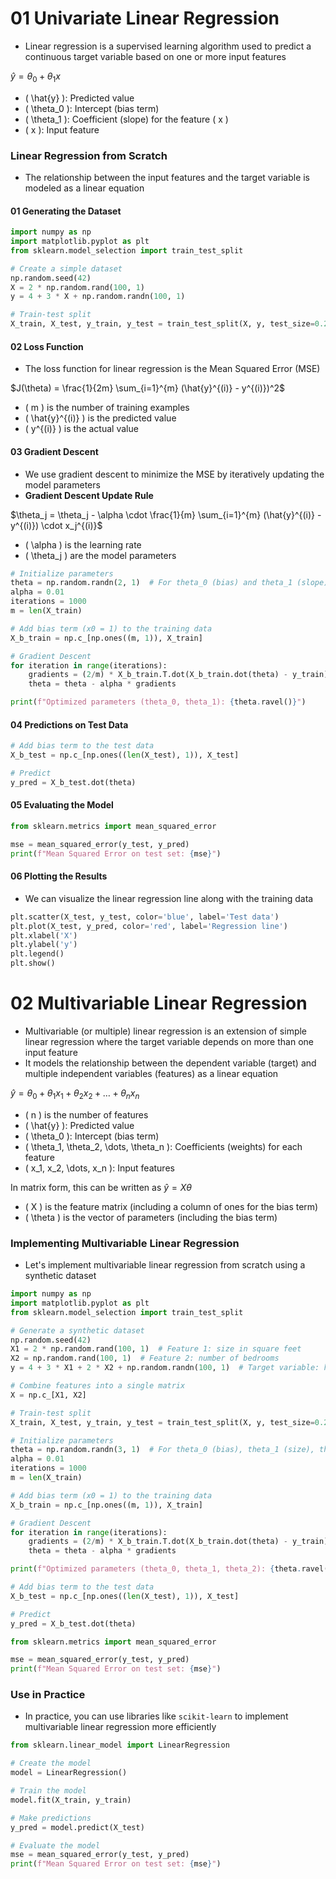 # 01 Univariate Linear Regression
- Linear regression is a supervised learning algorithm used to predict a continuous target variable based on one or more input features

$\hat{y} = \theta_0 + \theta_1 x$

- \( \hat{y} \): Predicted value
- \( \theta_0 \): Intercept (bias term)
- \( \theta_1 \): Coefficient (slope) for the feature \( x \)
- \( x \): Input feature

### Linear Regression from Scratch
- The relationship between the input features and the target variable is modeled as a linear equation
#### 01 Generating the Dataset
```python
import numpy as np
import matplotlib.pyplot as plt
from sklearn.model_selection import train_test_split

# Create a simple dataset
np.random.seed(42)
X = 2 * np.random.rand(100, 1)
y = 4 + 3 * X + np.random.randn(100, 1)

# Train-test split
X_train, X_test, y_train, y_test = train_test_split(X, y, test_size=0.2, random_state=42)
```

#### 02 Loss Function
- The loss function for linear regression is the Mean Squared Error (MSE)

$J(\theta) = \frac{1}{2m} \sum_{i=1}^{m} (\hat{y}^{(i)} - y^{(i)})^2$

- \( m \) is the number of training examples
- \( \hat{y}^{(i)} \) is the predicted value
- \( y^{(i)} \) is the actual value

#### 03 Gradient Descent
- We use gradient descent to minimize the MSE by iteratively updating the model parameters
- **Gradient Descent Update Rule**

$\theta_j = \theta_j - \alpha \cdot \frac{1}{m} \sum_{i=1}^{m} (\hat{y}^{(i)} - y^{(i)}) \cdot x_j^{(i)}$

- \( \alpha \) is the learning rate
- \( \theta_j \) are the model parameters

```python
# Initialize parameters
theta = np.random.randn(2, 1)  # For theta_0 (bias) and theta_1 (slope)
alpha = 0.01
iterations = 1000
m = len(X_train)

# Add bias term (x0 = 1) to the training data
X_b_train = np.c_[np.ones((m, 1)), X_train]

# Gradient Descent
for iteration in range(iterations):
    gradients = (2/m) * X_b_train.T.dot(X_b_train.dot(theta) - y_train)
    theta = theta - alpha * gradients

print(f"Optimized parameters (theta_0, theta_1): {theta.ravel()}")
```

#### 04 Predictions on Test Data
```python
# Add bias term to the test data
X_b_test = np.c_[np.ones((len(X_test), 1)), X_test]

# Predict
y_pred = X_b_test.dot(theta)
```

#### 05 Evaluating the Model
```python
from sklearn.metrics import mean_squared_error

mse = mean_squared_error(y_test, y_pred)
print(f"Mean Squared Error on test set: {mse}")
```

#### 06 Plotting the Results
- We can visualize the linear regression line along with the training data
```python
plt.scatter(X_test, y_test, color='blue', label='Test data')
plt.plot(X_test, y_pred, color='red', label='Regression line')
plt.xlabel('X')
plt.ylabel('y')
plt.legend()
plt.show()
```

# 02 Multivariable Linear Regression
- Multivariable (or multiple) linear regression is an extension of simple linear regression where the target variable depends on more than one input feature
- It models the relationship between the dependent variable (target) and multiple independent variables (features) as a linear equation

$\hat{y} = \theta_0 + \theta_1 x_1 + \theta_2 x_2 + \dots + \theta_n x_n$

- \( n \) is the number of features
- \( \hat{y} \): Predicted value
- \( \theta_0 \): Intercept (bias term)
- \( \theta_1, \theta_2, \dots, \theta_n \): Coefficients (weights) for each feature
- \( x_1, x_2, \dots, x_n \): Input features

In matrix form, this can be written as
$\hat{y} = X \theta$

- \( X \) is the feature matrix (including a column of ones for the bias term)
- \( \theta \) is the vector of parameters (including the bias term)
### Implementing Multivariable Linear Regression
- Let's implement multivariable linear regression from scratch using a synthetic dataset

```python
import numpy as np
import matplotlib.pyplot as plt
from sklearn.model_selection import train_test_split

# Generate a synthetic dataset
np.random.seed(42)
X1 = 2 * np.random.rand(100, 1)  # Feature 1: size in square feet
X2 = np.random.rand(100, 1)  # Feature 2: number of bedrooms
y = 4 + 3 * X1 + 2 * X2 + np.random.randn(100, 1)  # Target variable: house price

# Combine features into a single matrix
X = np.c_[X1, X2]

# Train-test split
X_train, X_test, y_train, y_test = train_test_split(X, y, test_size=0.2, random_state=42)

# Initialize parameters
theta = np.random.randn(3, 1)  # For theta_0 (bias), theta_1 (size), theta_2 (bedrooms)
alpha = 0.01
iterations = 1000
m = len(X_train)

# Add bias term (x0 = 1) to the training data
X_b_train = np.c_[np.ones((m, 1)), X_train]

# Gradient Descent
for iteration in range(iterations):
    gradients = (2/m) * X_b_train.T.dot(X_b_train.dot(theta) - y_train)
    theta = theta - alpha * gradients

print(f"Optimized parameters (theta_0, theta_1, theta_2): {theta.ravel()}")
```

```python
# Add bias term to the test data
X_b_test = np.c_[np.ones((len(X_test), 1)), X_test]

# Predict
y_pred = X_b_test.dot(theta)
```

```python
from sklearn.metrics import mean_squared_error

mse = mean_squared_error(y_test, y_pred)
print(f"Mean Squared Error on test set: {mse}")
```

### Use in Practice
- In practice, you can use libraries like `scikit-learn` to implement multivariable linear regression more efficiently

```python
from sklearn.linear_model import LinearRegression

# Create the model
model = LinearRegression()

# Train the model
model.fit(X_train, y_train)

# Make predictions
y_pred = model.predict(X_test)

# Evaluate the model
mse = mean_squared_error(y_test, y_pred)
print(f"Mean Squared Error on test set: {mse}")
```
